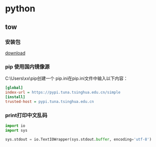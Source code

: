 # python

## tow

### 安装包

[download](https://www.python.org/downloads/)

### pip 使用国内镜像源

C:\Users\xx\pip创建一个 pip.ini在pip.ini文件中输入以下内容：

```ini
[global]
index-url = https://pypi.tuna.tsinghua.edu.cn/simple
[install]
trusted-host = pypi.tuna.tsinghua.edu.cn
```

### print打印中文乱码

```python
import io
import sys

sys.stdout = io.TextIOWrapper(sys.stdout.buffer, encoding='utf-8')
```
